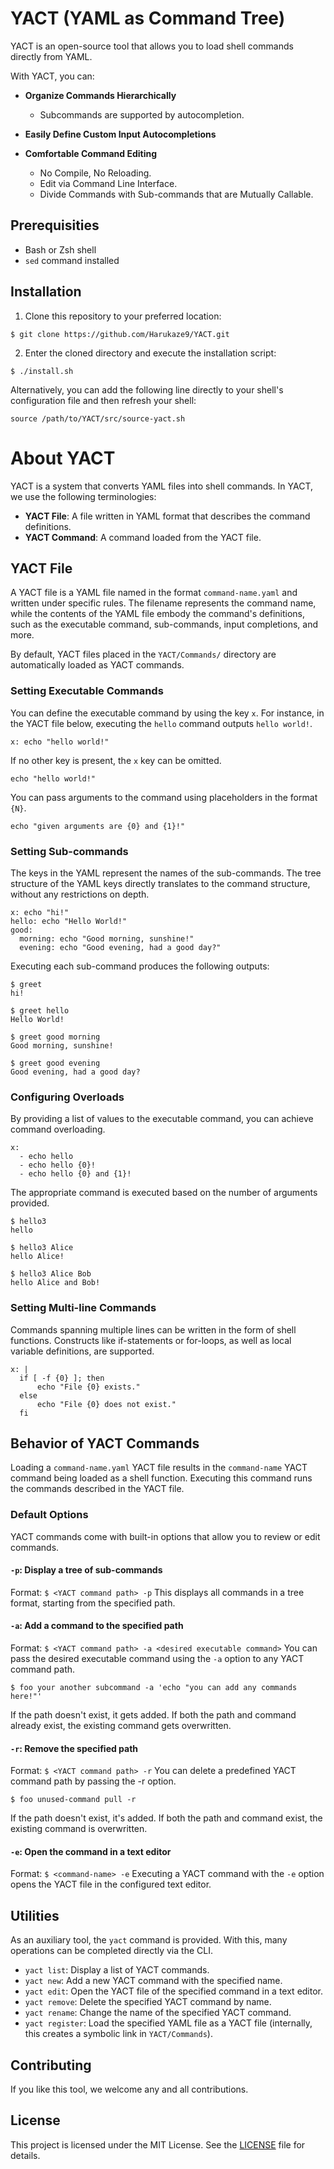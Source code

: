# YACT (YAML as Command Tree)

YACT is an open-source tool that allows you to load shell commands directly from YAML.

With YACT, you can:
- **Organize Commands Hierarchically**
  - Subcommands are supported by autocompletion.
  
- **Easily Define Custom Input Autocompletions**

- **Comfortable Command Editing**
  - No Compile, No Reloading.
  - Edit via Command Line Interface.
  - Divide Commands with Sub-commands that are Mutually Callable.

## Prerequisities
- Bash or Zsh shell
- `sed` command installed

## Installation
1. Clone this repository to your preferred location:
```
$ git clone https://github.com/Harukaze9/YACT.git
```

2. Enter the cloned directory and execute the installation script:
```
$ ./install.sh
```
Alternatively, you can add the following line directly to your shell's configuration file and then refresh your shell:
```
source /path/to/YACT/src/source-yact.sh
```

# About YACT
YACT is a system that converts YAML files into shell commands. In YACT, we use the following terminologies:

- **YACT File**: A file written in YAML format that describes the command definitions.
- **YACT Command**: A command loaded from the YACT file.

## YACT File
A YACT file is a YAML file named in the format `command-name.yaml` and written under specific rules. The filename represents the command name, while the contents of the YAML file embody the command's definitions, such as the executable command, sub-commands, input completions, and more.

By default, YACT files placed in the `YACT/Commands/` directory are automatically loaded as YACT commands.

### Setting Executable Commands
You can define the executable command by using the key `x`.
For instance, in the YACT file below, executing the `hello` command outputs `hello world!`.
```yaml: hello.yaml
x: echo "hello world!"
```
If no other key is present, the `x` key can be omitted.
```yaml: hello.yaml
echo "hello world!"
```
You can pass arguments to the command using placeholders in the format `{N}`.
```yaml: hello2.yaml
echo "given arguments are {0} and {1}!"
```

### Setting Sub-commands
The keys in the YAML represent the names of the sub-commands. The tree structure of the YAML keys directly translates to the command structure, without any restrictions on depth.

```yaml: greet.yaml
x: echo "hi!"
hello: echo "Hello World!"
good:
  morning: echo "Good morning, sunshine!"
  evening: echo "Good evening, had a good day?"
```

Executing each sub-command produces the following outputs:
```
$ greet
hi!

$ greet hello
Hello World!

$ greet good morning
Good morning, sunshine!

$ greet good evening
Good evening, had a good day?
```

### Configuring Overloads
By providing a list of values to the executable command, you can achieve command overloading.
```yaml: hello3.yaml
x:
  - echo hello
  - echo hello {0}!
  - echo hello {0} and {1}!
```
The appropriate command is executed based on the number of arguments provided.
```
$ hello3
hello

$ hello3 Alice
hello Alice!

$ hello3 Alice Bob
hello Alice and Bob!
```

### Setting Multi-line Commands
Commands spanning multiple lines can be written in the form of shell functions. Constructs like if-statements or for-loops, as well as local variable definitions, are supported.
```yaml: check.yaml
x: |
  if [ -f {0} ]; then
      echo "File {0} exists."
  else
      echo "File {0} does not exist."
  fi
```

## Behavior of YACT Commands
Loading a `command-name.yaml` YACT file results in the `command-name` YACT command being loaded as a shell function. Executing this command runs the commands described in the YACT file.

### Default Options
YACT commands come with built-in options that allow you to review or edit commands.

#### `-p`: Display a tree of sub-commands
Format: `$ <YACT command path> -p`
This displays all commands in a tree format, starting from the specified path.

#### `-a`: Add a command to the specified path
Format: `$ <YACT command path> -a <desired executable command>`
You can pass the desired executable command using the `-a` option to any YACT command path.
```
$ foo your another subcommand -a 'echo "you can add any commands here!"'
```
If the path doesn't exist, it gets added. If both the path and command already exist, the existing command gets overwritten.

#### `-r`: Remove the specified path
Format: `$ <YACT command path> -r`
You can delete a predefined YACT command path by passing the -r option.
```
$ foo unused-command pull -r
```
If the path doesn't exist, it's added. If both the path and command exist, the existing command is overwritten.

#### `-e`: Open the command in a text editor
Format: `$ <command-name> -e`
Executing a YACT command with the `-e` option opens the YACT file in the configured text editor.

## Utilities
As an auxiliary tool, the `yact` command is provided. With this, many operations can be completed directly via the CLI.

- `yact list`: Display a list of YACT commands.
- `yact new`: Add a new YACT command with the specified name.
- `yact edit`: Open the YACT file of the specified command in a text editor.
- `yact remove`: Delete the specified YACT command by name.
- `yact rename`: Change the name of the specified YACT command.
- `yact register`: Load the specified YAML file as a YACT file (internally, this creates a symbolic link in `YACT/Commands`).


## Contributing
If you like this tool, we welcome any and all contributions.

## License

This project is licensed under the MIT License. See the [LICENSE](LICENSE) file for details.
